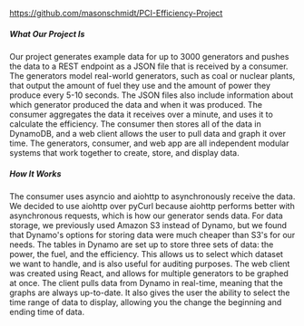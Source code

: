 https://github.com/masonschmidt/PCI-Efficiency-Project

##### What Our Project Is

Our project generates example data for up to 3000 generators and pushes the data to a REST endpoint as a JSON file that is received by a consumer. The generators model real-world generators, such as coal or nuclear plants, that output the amount of fuel they use and the amount of power they produce every 5-10 seconds. The JSON files also include information about which generator produced the data and when it was produced. The consumer aggregates the data it receives over a minute, and uses it to calculate the efficiency. The consumer then stores all of the data in DynamoDB, and a web client allows the user to pull data and graph it over time. The generators, consumer, and web app are all independent modular systems that work together to create, store, and display data.

##### How It Works

The consumer uses asyncio and aiohttp to asynchronously receive the data. We decided to use aiohttp over pyCurl because aiohttp performs better with asynchronous requests, which is how our generator sends data. For data storage, we previously used Amazon S3 instead of Dynamo, but we found that Dynamo's options for storing data were much cheaper than S3's for our needs. The tables in Dynamo are set up to store three sets of data: the power, the fuel, and the efficiency. This allows us to select which dataset we want to handle, and is also useful for auditing purposes. The web client was created using React, and allows for multiple generators to be graphed at once. The client pulls data from Dynamo in real-time, meaning that the graphs are always up-to-date. It also gives the user the ability to select the time range of data to display, allowing you the change the beginning and ending time of data.
